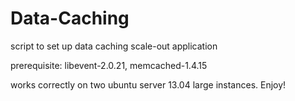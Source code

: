Data-Caching
============

script to set up data caching scale-out application

prerequisite: libevent-2.0.21, memcached-1.4.15

works correctly on two ubuntu server 13.04 large instances. Enjoy!
